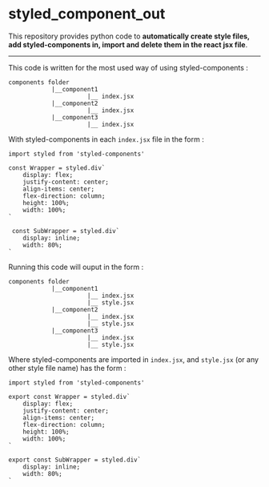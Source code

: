 # styled_component_out

This repository provides python code to **automatically create style files, add styled-components in, import and delete them in the react jsx file**. 

_____

This code is written for the most used way of using styled-components : 
```
components folder 
            |__component1            
                      |__ index.jsx                      
            |__component2
                      |__ index.jsx
            |__component3
                      |__ index.jsx
```                      
                      
With styled-components in each `index.jsx` file in the form : 
```
import styled from 'styled-components'

const Wrapper = styled.div`
	display: flex;
    justify-content: center;
    align-items: center;
    flex-direction: column; 
    height: 100%;
    width: 100%;	
`

 const SubWrapper = styled.div`
	display: inline;
	width: 80%;
`
```
                      
Running this code will ouput in the form : 

```
components folder 
            |__component1            
                      |__ index.jsx      
                      |__ style.jsx
            |__component2
                      |__ index.jsx
                      |__ style.jsx
            |__component3
                      |__ index.jsx
                      |__ style.jsx
```    

Where styled-components are imported in `index.jsx`, and `style.jsx` (or any other style file name) has the form : 

```
import styled from 'styled-components'

export const Wrapper = styled.div`
	display: flex;
    justify-content: center;
    align-items: center;
    flex-direction: column; 
    height: 100%;
    width: 100%;	
`

export const SubWrapper = styled.div`
	display: inline;
	width: 80%;
`
```
